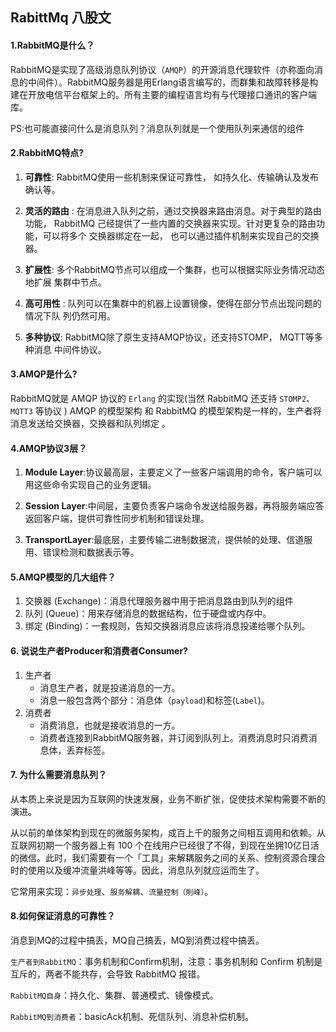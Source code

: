 ## RabittMq 八股文

#### 1.RabbitMQ是什么？

RabbitMQ是实现了高级消息队列协议（`AMQP`）的开源消息代理软件（亦称面向消息的中间件）。RabbitMQ服务器是用Erlang语言编写的，而群集和故障转移是构建在开放电信平台框架上的。所有主要的编程语言均有与代理接口通讯的客户端库。

PS:也可能直接问什么是消息队列？消息队列就是一个使用队列来通信的组件

#### 2.RabbitMQ特点?

1. **可靠性**: RabbitMQ使用一些机制来保证可靠性， 如持久化、传输确认及发布确认等。

2. **灵活的路由** : 在消息进入队列之前，通过交换器来路由消息。对于典型的路由功能， RabbitMQ 己经提供了一些内置的交换器来实现。针对更复杂的路由功能，可以将多个 交换器绑定在一起， 也可以通过插件机制来实现自己的交换器。
3. **扩展性**: 多个RabbitMQ节点可以组成一个集群，也可以根据实际业务情况动态地扩展 集群中节点。
4. **高可用性** : 队列可以在集群中的机器上设置镜像，使得在部分节点出现问题的情况下队 列仍然可用。
5. **多种协议**: RabbitMQ除了原生支持AMQP协议，还支持STOMP， MQTT等多种消息 中间件协议。

#### 3.AMQP是什么?

RabbitMQ就是 AMQP 协议的 `Erlang` 的实现(当然 RabbitMQ 还支持 `STOMP2`、 `MQTT3` 等协议 ) AMQP 的模型架构 和 RabbitMQ 的模型架构是一样的，生产者将消息发送给交换器，交换器和队列绑定 。

#### 4.AMQP协议3层？

1. **Module Layer**:协议最高层，主要定义了一些客户端调用的命令，客户端可以用这些命令实现自己的业务逻辑。

2. **Session Layer**:中间层，主要负责客户端命令发送给服务器，再将服务端应答返回客户端，提供可靠性同步机制和错误处理。

3. **TransportLayer**:最底层，主要传输二进制数据流，提供帧的处理、信道服用、错误检测和数据表示等。

#### 5.AMQP模型的几大组件？

1. 交换器 (Exchange)：消息代理服务器中用于把消息路由到队列的组件
2. 队列 (Queue)：用来存储消息的数据结构，位于硬盘或内存中。
3. 绑定 (Binding)：一套规则，告知交换器消息应该将消息投递给哪个队列。

#### 6. 说说生产者Producer和消费者Consumer?

1. 生产者
   - 消息生产者，就是投递消息的一方。
   - 消息一般包含两个部分：消息体（`payload`)和标签(`Label`)。
2. 消费者
   - 消费消息，也就是接收消息的一方。
   - 消费者连接到RabbitMQ服务器，并订阅到队列上。消费消息时只消费消息体，丢弃标签。

#### 7. 为什么需要消息队列？

从本质上来说是因为互联网的快速发展，业务不断扩张，促使技术架构需要不断的演进。

从以前的单体架构到现在的微服务架构，成百上千的服务之间相互调用和依赖。从互联网初期一个服务器上有 100 个在线用户已经很了不得，到现在坐拥10亿日活的微信。此时，我们需要有一个「工具」来解耦服务之间的关系、控制资源合理合时的使用以及缓冲流量洪峰等等。因此，消息队列就应运而生了。

它常用来实现：`异步处理`、`服务解耦`、`流量控制（削峰）`。

#### 8.如何保证消息的可靠性？

消息到MQ的过程中搞丢，MQ自己搞丢，MQ到消费过程中搞丢。

`生产者到RabbitMQ`：事务机制和Confirm机制，注意：事务机制和 Confirm 机制是互斥的，两者不能共存，会导致 RabbitMQ 报错。

`RabbitMQ自身`：持久化、集群、普通模式、镜像模式。

`RabbitMQ到消费者`：basicAck机制、死信队列、消息补偿机制。